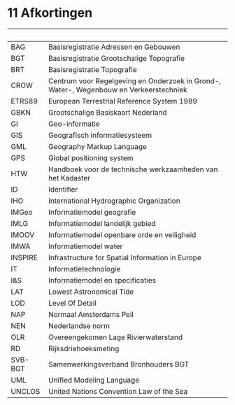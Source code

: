# 11 Afkortingen

|     |                                       |
| ----| --------------------------------------|
| BAG | Basisregistratie Adressen en Gebouwen |
| BGT | Basisregistratie Grootschalige Topografie
| BRT | Basisregistratie Topografie |
| CROW | Centrum voor Regelgeving en Onderzoek in Grond-, Water-, Wegenbouw en Verkeerstechniek |
| ETRS89 | European Terrestrial Reference System 1989 |
| GBKN | Grootschalige Basiskaart Nederland |
| GI | Geo-informatie |
| GIS | Geografisch informatiesysteem |
| GML | Geography Markup Language |
| GPS  | Global positioning system |
| HTW | Handboek voor de technische werkzaamheden van het Kadaster |
| ID | Identifier |
| IHO | International Hydrographic Organization |
| IMGeo | Informatiemodel geografie |
| IMLG | Informatiemodel landelijk gebied |
| IMOOV | Informatiemodel openbare orde en veiligheid |
| IMWA | Informatiemodel water |
| INSPIRE | Infrastructure for Spatial Information in Europe |
| IT | Informatietechnologie |
| I&S | Informatiemodel en specificaties |
| LAT | Lowest Astronomical Tide |
| LOD | Level Of Detail |
| NAP | Normaal Amsterdams Peil |
| NEN | Nederlandse norm |
| OLR | Overeengekomen Lage Rivierwaterstand |
| RD | Rijksdriehoeksmeting |
| SVB-BGT | Samenwerkingsverband Bronhouders BGT |
| UML | Unified Modeling Language |
| UNCLOS | United Nations Convention Law of the Sea |
